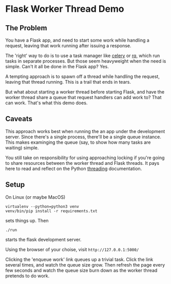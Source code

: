 # Flask Worker Thread Demo

## The Problem

You have a Flask app, and need to start some work while handling
a request, leaving that work running after issuing a response.

The 'right' way to do is to use a task manager like
[celery](https://docs.celeryproject.org/en/stable/) or
[rq](http://python-rq.org/), which run tasks in separate
processes. But those seem heavyweight when the need is simple.
Can't it all be done in the Flask app? Yes.

A tempting approach is to spawn off a thread while handling
the request, leaving that thread running. This is a trail
that ends in tears.

But what about starting a worker thread before starting
Flask, and have the worker thread share a queue that
request handlers can add work to? That can work.
That's what this demo does.

## Caveats

This approach works best when running the an app under the
development server. Since there's a single process, there'll
be a single queue instance. This makes examinging the queue
(say, to show how many tasks are waiting) simple.

You still take on responsibility for using approaching locking
if you're going to share resources between the worker thread
and Flask threads.
It pays here to read and reflect on the Python
[threading](https://docs.python.org/3/library/threading.html) documentation.

## Setup

On Linux (or maybe MacOS)

    virtualenv --python=python3 venv
    venv/bin/pip install -r requirements.txt

sets things up. Then

    ./run

starts the flask development server.

Using the browser of your choise, visit `http://127.0.0.1:5000/`

Clicking the 'enqueue work' link queues up a trivial task.
Click the link several times, and watch the queue size grow.
Then refresh the page every few seconds and watch the queue size burn down
as the worker thread pretends to do work.

